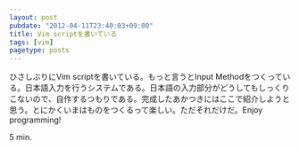 ```yaml
---
layout: post
pubdate: "2012-04-11T23:40:03+09:00"
title: Vim scriptを書いている
tags: [vim]
pagetype: posts
---
```

ひさしぶりにVim scriptを書いている。もっと言うとInput Methodをつくっている。日本語入力を行うシステムである。日本語の入力部分がどうしてもしっくりこないので、自作するつもりである。完成したあかつきにはここで紹介しようと思う。とにかくいまはものをつくるって楽しい。ただそれだけだ。Enjoy programming!

5 min.
